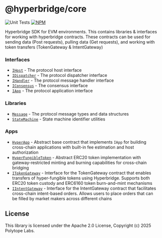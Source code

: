 # @hyperbridge/core

![Unit Tests](https://github.com/polytope-labs/hyperbridge-sdk/actions/workflows/test-core.yml/badge.svg)
[![NPM](https://img.shields.io/npm/v/@hyperbridge/core?label=%40hyperbridge%2Fcore)](https://www.npmjs.com/package/@hyperbridge/core)

Hyperbridge SDK for EVM environments. This contains libraries & interfaces for working with hyperbridge contracts. These contracts can be used for sending data (Post requests), pulling data (Get requests), and working with token transfers (TokenGateway & IntentGateway)

### Interfaces

 - [`IHost`](contracts/interfaces/IHost.sol) - The protocol host interface
 - [`IDispatcher`](contracts/interfaces/IDispatcher.sol) - The protocol dispatcher interface
 - [`IHandler`](contracts/interfaces/IHandler.sol) - The protocol message handler interface
 - [`IConsensus`](contracts/interfaces/IConsensus.sol) - The consensus interface
 - [`IApp`](contracts/interfaces/IApp.sol) - The protocol application interface

### Libraries

 - [`Message`](contracts/libraries/Message.sol) - The protocol message types and data structures
 - [`StateMachine`](contracts/libraries/StateMachine.sol) - State machine identifier utilities

### Apps

 - [`HyperApp`](contracts/apps/HyperApp.sol) - Abstract base contract that implements `IApp` for building cross-chain applications with built-in fee estimation and host authorization
 - [`HyperFungibleToken`](contracts/apps/HyperFungibleToken.sol) - Abstract ERC20 token implementation with gateway-restricted minting and burning capabilities for cross-chain bridging
 - [`ITokenGateway`](contracts/apps/TokenGateway.sol) - Interface for the TokenGateway contract that enables transfers of hyper-fungible tokens using Hyperbridge. Supports both ERC20 token custody and ERC6160 token burn-and-mint mechanisms
 - [`IIntentGateway`](contracts/apps/IntentGateway.sol) - Interface for the IntentGateway contract that facilitates cross-chain intent-based orders. Allows users to place orders that can be filled by market makers across different chains

## License

This library is licensed under the Apache 2.0 License, Copyright (c) 2025 Polytope Labs.